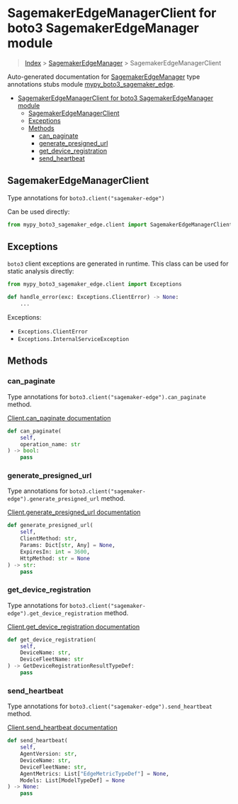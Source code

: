 # SagemakerEdgeManagerClient for boto3 SagemakerEdgeManager module

> [Index](../index.md) > [SagemakerEdgeManager](./index.md) > SagemakerEdgeManagerClient

Auto-generated documentation for [SagemakerEdgeManager](https://boto3.amazonaws.com/v1/documentation/api/latest/reference/services/sagemaker-edge.html#SagemakerEdgeManager)
type annotations stubs module [mypy_boto3_sagemaker_edge](https://pypi.org/project/mypy-boto3-sagemaker-edge/).

- [SagemakerEdgeManagerClient for boto3 SagemakerEdgeManager module](#sagemakeredgemanagerclient-for-boto3-sagemakeredgemanager-module)
  - [SagemakerEdgeManagerClient](#sagemakeredgemanagerclient)
  - [Exceptions](#exceptions)
  - [Methods](#methods)
    - [can_paginate](#can_paginate)
    - [generate_presigned_url](#generate_presigned_url)
    - [get_device_registration](#get_device_registration)
    - [send_heartbeat](#send_heartbeat)

## SagemakerEdgeManagerClient

Type annotations for `boto3.client("sagemaker-edge")`

Can be used directly:

```python
from mypy_boto3_sagemaker_edge.client import SagemakerEdgeManagerClient
```

## Exceptions


`boto3` client exceptions are generated in runtime. This class can be used for static analysis directly:

```python
from mypy_boto3_sagemaker_edge.client import Exceptions

def handle_error(exc: Exceptions.ClientError) -> None:
    ...
```


Exceptions:

- `Exceptions.ClientError`
- `Exceptions.InternalServiceException`


## Methods


### can_paginate

Type annotations for `boto3.client("sagemaker-edge").can_paginate` method.

[Client.can_paginate documentation](https://boto3.amazonaws.com/v1/documentation/api/latest/reference/services/sagemaker-edge.html#SagemakerEdgeManager.Client.can_paginate)

```python
def can_paginate(
    self,
    operation_name: str
) -> bool:
    pass
```

### generate_presigned_url

Type annotations for `boto3.client("sagemaker-edge").generate_presigned_url` method.

[Client.generate_presigned_url documentation](https://boto3.amazonaws.com/v1/documentation/api/latest/reference/services/sagemaker-edge.html#SagemakerEdgeManager.Client.generate_presigned_url)

```python
def generate_presigned_url(
    self,
    ClientMethod: str,
    Params: Dict[str, Any] = None,
    ExpiresIn: int = 3600,
    HttpMethod: str = None
) -> str:
    pass
```

### get_device_registration

Type annotations for `boto3.client("sagemaker-edge").get_device_registration` method.

[Client.get_device_registration documentation](https://boto3.amazonaws.com/v1/documentation/api/latest/reference/services/sagemaker-edge.html#SagemakerEdgeManager.Client.get_device_registration)

```python
def get_device_registration(
    self,
    DeviceName: str,
    DeviceFleetName: str
) -> GetDeviceRegistrationResultTypeDef:
    pass
```

### send_heartbeat

Type annotations for `boto3.client("sagemaker-edge").send_heartbeat` method.

[Client.send_heartbeat documentation](https://boto3.amazonaws.com/v1/documentation/api/latest/reference/services/sagemaker-edge.html#SagemakerEdgeManager.Client.send_heartbeat)

```python
def send_heartbeat(
    self,
    AgentVersion: str,
    DeviceName: str,
    DeviceFleetName: str,
    AgentMetrics: List["EdgeMetricTypeDef"] = None,
    Models: List[ModelTypeDef] = None
) -> None:
    pass
```



